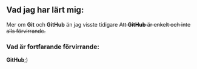 ## Vad jag har lärt mig:
Mer om **Git** och **GitHub** än jag visste tidigare
~~Att **GitHub** är enkelt och inte alls förvirrande.~~
### Vad är fortfarande förvirrande: ##
**GitHub**;)
